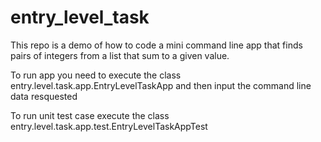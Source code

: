 # entry_level_task
This repo is a demo of how to code a mini command line app that finds pairs of integers from a list that sum to a given value.

To run app you need to execute the class entry.level.task.app.EntryLevelTaskApp and then input the command line data resquested

To run unit test case execute the class entry.level.task.app.test.EntryLevelTaskAppTest
